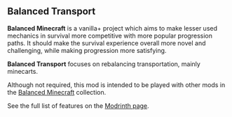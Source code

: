 ## Balanced Transport
**Balanced Minecraft** is a vanilla+ project which aims to make lesser used mechanics in survival more competitive with more popular progression paths. It should make the survival experience overall more novel and challenging, while making progression more satisfying.

**Balanced Transport** focuses on rebalancing transportation, mainly minecarts.

Although not required, this mod is intended to be played with other mods in the [Balanced Minecraft](https://modrinth.com/collection/s7K5qS4R) collection.

See the full list of features on the [Modrinth page](https://modrinth.com/project/balanced-transport).
